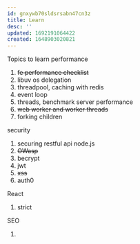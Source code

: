 ```yaml
---
id: gnxywb70sldsrsabn47cn3z
title: Learn
desc: ''
updated: 1692191064422
created: 1648903020821
---
```


Topics to learn
performance

1. ~~fe performance checklist~~
2. libuv os delegation
3. threadpool, caching with redis
4. event loop
5. threads, benchmark server performance
6. ~~web worker and worker threads~~
7. forking children

security

1. securing restful api node.js
2. ~~OWasp~~
3. becrypt
4. jwt
5. ~~xss~~
6. auth0

React

1. strict

SEO

1.

